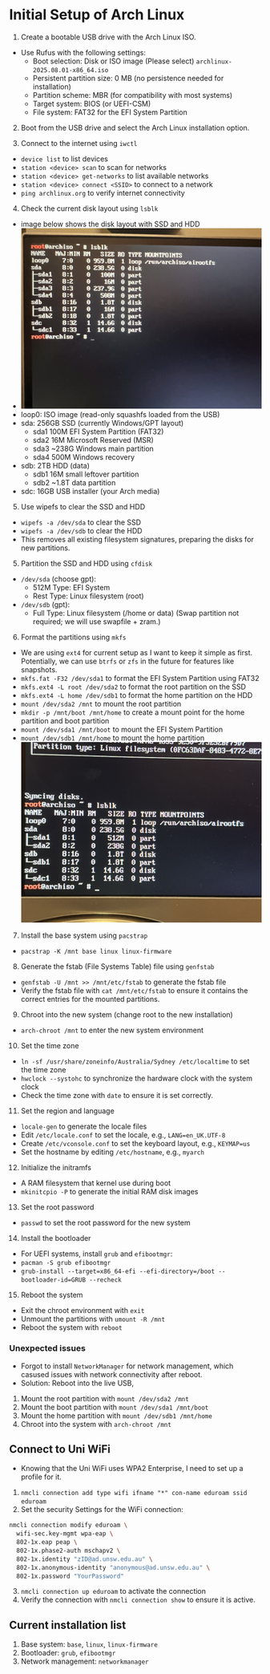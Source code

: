 # Initial Setup of Arch Linux

1. Create a bootable USB drive with the Arch Linux ISO.

- Use Rufus with the following settings:
  - Boot selection: Disk or ISO image (Please select) `archlinux-2025.08.01-x86_64.iso`
  - Persistent partition size: 0 MB (no persistence needed for installation)
  - Partition scheme: MBR (for compatibility with most systems)
  - Target system: BIOS (or UEFI-CSM)
  - File system: FAT32 for the EFI System Partition

2. Boot from the USB drive and select the Arch Linux installation option.

3. Connect to the internet using `iwctl`

- `device list` to list devices
- `station <device> scan` to scan for networks
- `station <device> get-networks` to list available networks
- `station <device> connect <SSID>` to connect to a network
- `ping archlinux.org` to verify internet connectivity

4. Check the current disk layout using `lsblk`

- image below shows the disk layout with SSD and HDD
- ![Disk Layout](./assets/IMG_5796.JPG)
- loop0: ISO image (read-only squashfs loaded from the USB)
- sda: 256GB SSD (currently Windows/GPT layout)
  - sda1 100M EFI System Partition (FAT32)
  - sda2 16M Microsoft Reserved (MSR)
  - sda3 ~238G Windows main partition
  - sda4 500M Windows recovery
- sdb: 2TB HDD (data)
  - sdb1 16M small leftover partition
  - sdb2 ~1.8T data partition
- sdc: 16GB USB installer (your Arch media)

5. Use wipefs to clear the SSD and HDD

- `wipefs -a /dev/sda` to clear the SSD
- `wipefs -a /dev/sdb` to clear the HDD
- This removes all existing filesystem signatures, preparing the disks for new partitions.

5. Partition the SSD and HDD using `cfdisk`

- `/dev/sda` (choose gpt):
  - 512M Type: EFI System
  - Rest Type: Linux filesystem (root)
- `/dev/sdb` (gpt):
  - Full Type: Linux filesystem (/home or data)
    (Swap partition not required; we will use swapfile + zram.)

6. Format the partitions using `mkfs`

- We are using `ext4` for current setup as I want to keep it simple as first. Potentially, we can use `btrfs` or `zfs` in the future for features like snapshots.
- `mkfs.fat -F32 /dev/sda1` to format the EFI System Partition using FAT32
- `mkfs.ext4 -L root /dev/sda2` to format the root partition on the SSD
- `mkfs.ext4 -L home /dev/sdb1` to format the home partition on the HDD
- `mount /dev/sda2 /mnt` to mount the root partition
- `mkdir -p /mnt/boot /mnt/home` to create a mount point for the home partition and boot partition
- `mount /dev/sda1 /mnt/boot` to mount the EFI System Partition
- `mount /dev/sdb1 /mnt/home` to mount the home partition
  ![Update Disk Layout Image](./assets/IMG_5798.JPG)

7. Install the base system using `pacstrap`

- `pacstrap -K /mnt base linux linux-firmware`

8. Generate the fstab (File Systems Table) file using `genfstab`

- `genfstab -U /mnt >> /mnt/etc/fstab` to generate the fstab file
- Verify the fstab file with `cat /mnt/etc/fstab` to ensure it contains the correct entries for the mounted partitions.

9. Chroot into the new system (change root to the new installation)

- `arch-chroot /mnt` to enter the new system environment

10. Set the time zone

- `ln -sf /usr/share/zoneinfo/Australia/Sydney /etc/localtime` to set the time zone
- `hwclock --systohc` to synchronize the hardware clock with the system clock
- Check the time zone with `date` to ensure it is set correctly.

11. Set the region and language

- `locale-gen` to generate the locale files
- Edit `/etc/locale.conf` to set the locale, e.g., `LANG=en_UK.UTF-8`
- Create `/etc/vconsole.conf` to set the keyboard layout, e.g., `KEYMAP=us`
- Set the hostname by editing `/etc/hostname`, e.g., `myarch`

12. Initialize the initramfs

- A RAM filesystem that kernel use during boot
- `mkinitcpio -P` to generate the initial RAM disk images

13. Set the root password

- `passwd` to set the root password for the new system

14. Install the bootloader

- For UEFI systems, install `grub` and `efibootmgr`:
- `pacman -S grub efibootmgr`
- `grub-install --target=x86_64-efi --efi-directory=/boot --bootloader-id=GRUB --recheck`

15. Reboot the system

- Exit the chroot environment with `exit`
- Unmount the partitions with `umount -R /mnt`
- Reboot the system with `reboot`

### Unexpected issues

- Forgot to install `NetworkManager` for network management, which casused issues with network connectivity after reboot.
- Solution: Reboot into the live USB,

1. Mount the root partition with `mount /dev/sda2 /mnt`
2. Mount the boot partition with `mount /dev/sda1 /mnt/boot`
3. Mount the home partition with `mount /dev/sdb1 /mnt/home`
4. Chroot into the system with `arch-chroot /mnt`

## Connect to Uni WiFi

- Knowing that the Uni WiFi uses WPA2 Enterprise, I need to set up a profile for it.

1. `nmcli connection add type wifi ifname "*" con-name eduroam ssid eduroam`
2. Set the security Settings for the WiFi connection:

```bash
nmcli connection modify eduroam \
  wifi-sec.key-mgmt wpa-eap \
  802-1x.eap peap \
  802-1x.phase2-auth mschapv2 \
  802-1x.identity "zID@ad.unsw.edu.au" \
  802-1x.anonymous-identity "anonymous@ad.unsw.edu.au" \
  802-1x.password "YourPassword"
```

3. `nmcli connection up eduroam` to activate the connection
4. Verify the connection with `nmcli connection show` to ensure it is active.

## Current installation list

1. Base system: `base`, `linux`, `linux-firmware`
2. Bootloader: `grub`, `efibootmgr`
3. Network management: `networkmanager`
